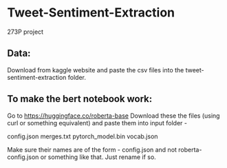 # Tweet-Sentiment-Extraction
273P project

## Data:
Download from kaggle website and paste the csv files into the tweet-sentiment-extraction folder.

## To make the bert notebook work:
Go to https://huggingface.co/roberta-base
Download these the files (using curl or something equivalent) and paste them into input folder - 
  
config.json
merges.txt
pytorch_model.bin
vocab.json
  
Make sure their names are of the form - config.json and not roberta-config.json or something like that. Just rename if so.


